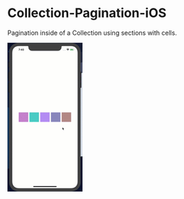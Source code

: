 # Collection-Pagination-iOS
Pagination inside of a Collection using sections with cells.

![Demo](demo.gif)
